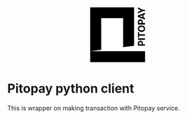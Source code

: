 <p align="center">
<br>
<img src="https://raw.githubusercontent.com/pitopaycom/pitopay-python-client/main/assets/logo.png" alt="pitopay logo" style="width: 128px;height: 128px">
</p> 

# Pitopay python client

This is wrapper on making transaction with Pitopay service.
